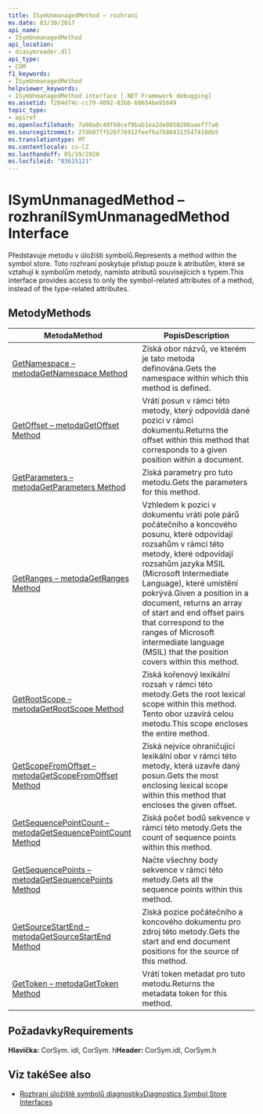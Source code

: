 ```yaml
---
title: ISymUnmanagedMethod – rozhraní
ms.date: 03/30/2017
api_name:
- ISymUnmanagedMethod
api_location:
- diasymreader.dll
api_type:
- COM
f1_keywords:
- ISymUnmanagedMethod
helpviewer_keywords:
- ISymUnmanagedMethod interface [.NET Framework debugging]
ms.assetid: f204d74c-cc79-4092-83bb-60654be95649
topic_type:
- apiref
ms.openlocfilehash: 7a98a0c40f68cef9bab1ea2de0850208aaef77a0
ms.sourcegitcommit: 27db07ffb26f76912feefba7b884313547410db5
ms.translationtype: MT
ms.contentlocale: cs-CZ
ms.lasthandoff: 05/19/2020
ms.locfileid: "83615121"
---
```

# <a name="isymunmanagedmethod-interface"></a><span data-ttu-id="c20a6-102">ISymUnmanagedMethod – rozhraní</span><span class="sxs-lookup"><span data-stu-id="c20a6-102">ISymUnmanagedMethod Interface</span></span>
<span data-ttu-id="c20a6-103">Představuje metodu v úložišti symbolů.</span><span class="sxs-lookup"><span data-stu-id="c20a6-103">Represents a method within the symbol store.</span></span> <span data-ttu-id="c20a6-104">Toto rozhraní poskytuje přístup pouze k atributům, které se vztahují k symbolům metody, namísto atributů souvisejících s typem.</span><span class="sxs-lookup"><span data-stu-id="c20a6-104">This interface provides access to only the symbol-related attributes of a method, instead of the type-related attributes.</span></span>  
  
## <a name="methods"></a><span data-ttu-id="c20a6-105">Metody</span><span class="sxs-lookup"><span data-stu-id="c20a6-105">Methods</span></span>  
  
|<span data-ttu-id="c20a6-106">Metoda</span><span class="sxs-lookup"><span data-stu-id="c20a6-106">Method</span></span>|<span data-ttu-id="c20a6-107">Popis</span><span class="sxs-lookup"><span data-stu-id="c20a6-107">Description</span></span>|  
|------------|-----------------|  
|[<span data-ttu-id="c20a6-108">GetNamespace – metoda</span><span class="sxs-lookup"><span data-stu-id="c20a6-108">GetNamespace Method</span></span>](isymunmanagedmethod-getnamespace-method.md)|<span data-ttu-id="c20a6-109">Získá obor názvů, ve kterém je tato metoda definována.</span><span class="sxs-lookup"><span data-stu-id="c20a6-109">Gets the namespace within which this method is defined.</span></span>|  
|[<span data-ttu-id="c20a6-110">GetOffset – metoda</span><span class="sxs-lookup"><span data-stu-id="c20a6-110">GetOffset Method</span></span>](isymunmanagedmethod-getoffset-method.md)|<span data-ttu-id="c20a6-111">Vrátí posun v rámci této metody, který odpovídá dané pozici v rámci dokumentu.</span><span class="sxs-lookup"><span data-stu-id="c20a6-111">Returns the offset within this method that corresponds to a given position within a document.</span></span>|  
|[<span data-ttu-id="c20a6-112">GetParameters – metoda</span><span class="sxs-lookup"><span data-stu-id="c20a6-112">GetParameters Method</span></span>](isymunmanagedmethod-getparameters-method.md)|<span data-ttu-id="c20a6-113">Získá parametry pro tuto metodu.</span><span class="sxs-lookup"><span data-stu-id="c20a6-113">Gets the parameters for this method.</span></span>|  
|[<span data-ttu-id="c20a6-114">GetRanges – metoda</span><span class="sxs-lookup"><span data-stu-id="c20a6-114">GetRanges Method</span></span>](isymunmanagedmethod-getranges-method.md)|<span data-ttu-id="c20a6-115">Vzhledem k pozici v dokumentu vrátí pole párů počátečního a koncového posunu, které odpovídají rozsahům v rámci této metody, které odpovídají rozsahům jazyka MSIL (Microsoft Intermediate Language), které umístění pokrývá.</span><span class="sxs-lookup"><span data-stu-id="c20a6-115">Given a position in a document, returns an array of start and end offset pairs that correspond to the ranges of Microsoft intermediate language (MSIL) that the position covers within this method.</span></span>|  
|[<span data-ttu-id="c20a6-116">GetRootScope – metoda</span><span class="sxs-lookup"><span data-stu-id="c20a6-116">GetRootScope Method</span></span>](isymunmanagedmethod-getrootscope-method.md)|<span data-ttu-id="c20a6-117">Získá kořenový lexikální rozsah v rámci této metody.</span><span class="sxs-lookup"><span data-stu-id="c20a6-117">Gets the root lexical scope within this method.</span></span> <span data-ttu-id="c20a6-118">Tento obor uzavírá celou metodu.</span><span class="sxs-lookup"><span data-stu-id="c20a6-118">This scope encloses the entire method.</span></span>|  
|[<span data-ttu-id="c20a6-119">GetScopeFromOffset – metoda</span><span class="sxs-lookup"><span data-stu-id="c20a6-119">GetScopeFromOffset Method</span></span>](isymunmanagedmethod-getscopefromoffset-method.md)|<span data-ttu-id="c20a6-120">Získá nejvíce ohraničující lexikální obor v rámci této metody, která uzavře daný posun.</span><span class="sxs-lookup"><span data-stu-id="c20a6-120">Gets the most enclosing lexical scope within this method that encloses the given offset.</span></span>|  
|[<span data-ttu-id="c20a6-121">GetSequencePointCount – metoda</span><span class="sxs-lookup"><span data-stu-id="c20a6-121">GetSequencePointCount Method</span></span>](isymunmanagedmethod-getsequencepointcount-method.md)|<span data-ttu-id="c20a6-122">Získá počet bodů sekvence v rámci této metody.</span><span class="sxs-lookup"><span data-stu-id="c20a6-122">Gets the count of sequence points within this method.</span></span>|  
|[<span data-ttu-id="c20a6-123">GetSequencePoints – metoda</span><span class="sxs-lookup"><span data-stu-id="c20a6-123">GetSequencePoints Method</span></span>](isymunmanagedmethod-getsequencepoints-method.md)|<span data-ttu-id="c20a6-124">Načte všechny body sekvence v rámci této metody.</span><span class="sxs-lookup"><span data-stu-id="c20a6-124">Gets all the sequence points within this method.</span></span>|  
|[<span data-ttu-id="c20a6-125">GetSourceStartEnd – metoda</span><span class="sxs-lookup"><span data-stu-id="c20a6-125">GetSourceStartEnd Method</span></span>](isymunmanagedmethod-getsourcestartend-method.md)|<span data-ttu-id="c20a6-126">Získá pozice počátečního a koncového dokumentu pro zdroj této metody.</span><span class="sxs-lookup"><span data-stu-id="c20a6-126">Gets the start and end document positions for the source of this method.</span></span>|  
|[<span data-ttu-id="c20a6-127">GetToken – metoda</span><span class="sxs-lookup"><span data-stu-id="c20a6-127">GetToken Method</span></span>](isymunmanagedmethod-gettoken-method.md)|<span data-ttu-id="c20a6-128">Vrátí token metadat pro tuto metodu.</span><span class="sxs-lookup"><span data-stu-id="c20a6-128">Returns the metadata token for this method.</span></span>|  
  
## <a name="requirements"></a><span data-ttu-id="c20a6-129">Požadavky</span><span class="sxs-lookup"><span data-stu-id="c20a6-129">Requirements</span></span>  
 <span data-ttu-id="c20a6-130">**Hlavička:** CorSym. idl, CorSym. h</span><span class="sxs-lookup"><span data-stu-id="c20a6-130">**Header:** CorSym.idl, CorSym.h</span></span>  
  
## <a name="see-also"></a><span data-ttu-id="c20a6-131">Viz také</span><span class="sxs-lookup"><span data-stu-id="c20a6-131">See also</span></span>

- [<span data-ttu-id="c20a6-132">Rozhraní úložiště symbolů diagnostiky</span><span class="sxs-lookup"><span data-stu-id="c20a6-132">Diagnostics Symbol Store Interfaces</span></span>](diagnostics-symbol-store-interfaces.md)
